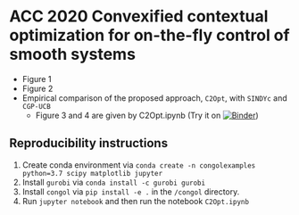 # ACC 2020 Convexified contextual optimization for on-the-fly control of smooth systems

- Figure 1
- Figure 2
- Empirical comparison of the proposed approach, `C2Opt`, with `SINDYc` and `CGP-UCB`
    - Figure 3 and 4 are given by C2Opt.ipynb (Try it on [![Binder](https://mybinder.org/badge_logo.svg)](https://mybinder.org/v2/gh/abyvinod/ACC2020_C2Opt/master?filepath=C2Opt.ipynb))

## Reproducibility instructions

1. Create conda environment via `conda create -n
   congolexamples python=3.7 scipy matplotlib jupyter`
1. Install `gurobi` via `conda install -c gurobi gurobi`
1. Install `congol` via `pip install -e .` in the `/congol`
   directory.
1. Run `jupyter notebook` and then run the notebook `C2Opt.ipynb`
